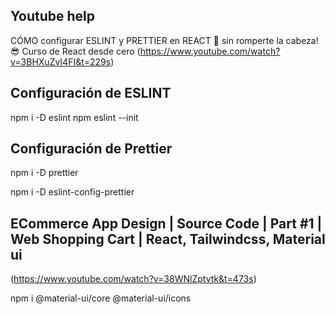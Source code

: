 ## Youtube help

CÓMO configurar ESLINT y PRETTIER en REACT 🤒 sin romperte la cabeza! 😎 Curso de React desde cero
(https://www.youtube.com/watch?v=3BHXuZvI4FI&t=229s)

## Configuración de ESLINT

npm i -D eslint
npm eslint --init

## Configuración de Prettier

npm i -D prettier

npm i -D eslint-config-prettier

## ECommerce App Design | Source Code | Part #1 | Web Shopping Cart | React, Tailwindcss, Material ui

(https://www.youtube.com/watch?v=38WNlZptvtk&t=473s)

npm i @material-ui/core @material-ui/icons

